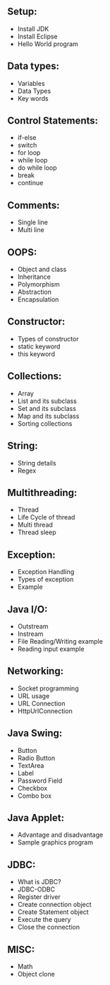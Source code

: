## Setup:
- Install JDK
- Install Eclipse 
- Hello World program

## Data types:
- Variables
- Data Types
- Key words

## Control Statements:
- if-else
- switch
- for loop
- while loop
- do while loop
- break
- continue

## Comments:
- Single line
- Multi line

## OOPS:
- Object and class
- Inheritance
- Polymorphism
- Abstraction
- Encapsulation

## Constructor:
- Types of constructor
- static keyword
- this keyword

## Collections:
- Array
- List and its subclass
- Set and its subclass
- Map and its subclass
- Sorting collections

## String:
- String details
- Regex

## Multithreading:
- Thread
- Life Cycle of thread
- Multi thread
- Thread sleep

## Exception:
- Exception Handling
- Types of exception
- Example

## Java I/O:
- Outstream
- Instream
- File Reading/Writing example
- Reading input example

## Networking:
- Socket programming
- URL usage
- URL Connection
- HttpUrlConnection 

## Java Swing:
- Button
- Radio Button
- TextArea
- Label
- Password Field
- Checkbox
- Combo box


## Java Applet:
- Advantage and disadvantage
- Sample graphics program

## JDBC:
- What is JDBC?
- JDBC-ODBC
- Register driver
- Create connection object
- Create Statement object
- Execute the query
- Close the connection

## MISC:
- Math
- Object clone


